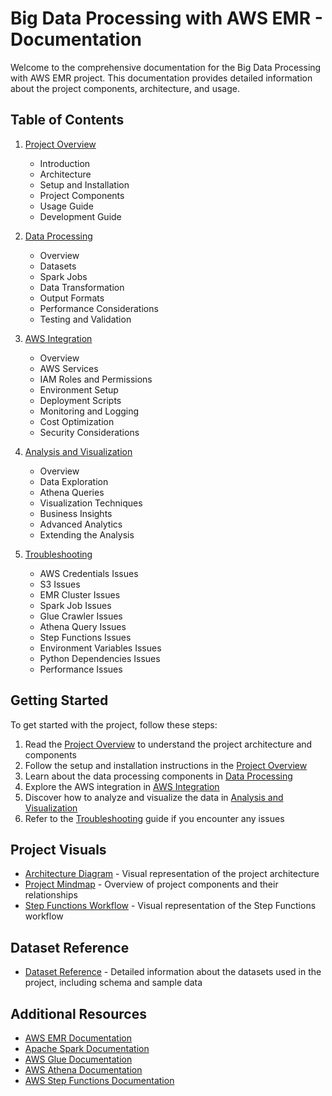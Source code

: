 # Big Data Processing with AWS EMR - Documentation

Welcome to the comprehensive documentation for the Big Data Processing with AWS EMR project. This documentation provides detailed information about the project components, architecture, and usage.

## Table of Contents

1. [Project Overview](index.md)
   - Introduction
   - Architecture
   - Setup and Installation
   - Project Components
   - Usage Guide
   - Development Guide

2. [Data Processing](data_processing.md)
   - Overview
   - Datasets
   - Spark Jobs
   - Data Transformation
   - Output Formats
   - Performance Considerations
   - Testing and Validation

3. [AWS Integration](aws_integration.md)
   - Overview
   - AWS Services
   - IAM Roles and Permissions
   - Environment Setup
   - Deployment Scripts
   - Monitoring and Logging
   - Cost Optimization
   - Security Considerations

4. [Analysis and Visualization](analysis_visualization.md)
   - Overview
   - Data Exploration
   - Athena Queries
   - Visualization Techniques
   - Business Insights
   - Advanced Analytics
   - Extending the Analysis

5. [Troubleshooting](troubleshooting.md)
   - AWS Credentials Issues
   - S3 Issues
   - EMR Cluster Issues
   - Spark Job Issues
   - Glue Crawler Issues
   - Athena Query Issues
   - Step Functions Issues
   - Environment Variables Issues
   - Python Dependencies Issues
   - Performance Issues

## Getting Started

To get started with the project, follow these steps:

1. Read the [Project Overview](index.md) to understand the project architecture and components
2. Follow the setup and installation instructions in the [Project Overview](index.md#setup-and-installation)
3. Learn about the data processing components in [Data Processing](data_processing.md)
4. Explore the AWS integration in [AWS Integration](aws_integration.md)
5. Discover how to analyze and visualize the data in [Analysis and Visualization](analysis_visualization.md)
6. Refer to the [Troubleshooting](troubleshooting.md) guide if you encounter any issues

## Project Visuals

- [Architecture Diagram](images/architecture_diagram.png) - Visual representation of the project architecture
- [Project Mindmap](images/project_mindmap.png) - Overview of project components and their relationships
- [Step Functions Workflow](images/step_function_graph_view.png) - Visual representation of the Step Functions workflow

## Dataset Reference

- [Dataset Reference](../data/dataset_reference.md) - Detailed information about the datasets used in the project, including schema and sample data

## Additional Resources

- [AWS EMR Documentation](https://docs.aws.amazon.com/emr/latest/ManagementGuide/emr-what-is-emr.html)
- [Apache Spark Documentation](https://spark.apache.org/docs/latest/)
- [AWS Glue Documentation](https://docs.aws.amazon.com/glue/latest/dg/what-is-glue.html)
- [AWS Athena Documentation](https://docs.aws.amazon.com/athena/latest/ug/what-is.html)
- [AWS Step Functions Documentation](https://docs.aws.amazon.com/step-functions/latest/dg/welcome.html)
